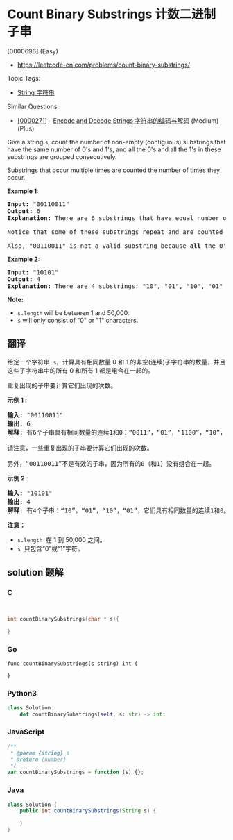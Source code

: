 # Count Binary Substrings 计数二进制子串

[0000696] (Easy)

- https://leetcode-cn.com/problems/count-binary-substrings/

Topic Tags:

- [String 字符串](https://leetcode-cn.com/tag/string/)

Similar Questions:

- [[0000271](https://leetcode-cn.com/problems/encode-and-decode-strings/)] - [Encode and Decode Strings 字符串的编码与解码](./0000271.encode-and-decode-strings.md) (Medium) (Plus)

Give a string `s`, count the number of non-empty (contiguous) substrings that have the same number of 0's and 1's, and all the 0's and all the 1's in these substrings are grouped consecutively.

Substrings that occur multiple times are counted the number of times they occur.

**Example 1:**

<pre><b>Input:</b> "00110011"
<b>Output:</b> 6
<b>Explanation:</b> There are 6 substrings that have equal number of consecutive 1's and 0's: "0011", "01", "1100", "10", "0011", and "01".
<br>Notice that some of these substrings repeat and are counted the number of times they occur.
<br>Also, "00110011" is not a valid substring because <b>all</b> the 0's (and 1's) are not grouped together.
</pre>

**Example 2:**

<pre><b>Input:</b> "10101"
<b>Output:</b> 4
<b>Explanation:</b> There are 4 substrings: "10", "01", "10", "01" that have equal number of consecutive 1's and 0's.
</pre>

**Note:**

- `s.length` will be between 1 and 50,000.
- `s` will only consist of "0" or "1" characters.

## 翻译

给定一个字符串  `s`，计算具有相同数量 0 和 1 的非空(连续)子字符串的数量，并且这些子字符串中的所有 0 和所有 1 都是组合在一起的。

重复出现的子串要计算它们出现的次数。

**示例 1 :**

<pre><strong>输入:</strong> "00110011"
<strong>输出:</strong> 6
<strong>解释:</strong> 有6个子串具有相同数量的连续1和0：“0011”，“01”，“1100”，“10”，“0011” 和 “01”。

请注意，一些重复出现的子串要计算它们出现的次数。

另外，“00110011”不是有效的子串，因为所有的0（和1）没有组合在一起。
</pre>

**示例 2 :**

<pre><strong>输入:</strong> "10101"
<strong>输出:</strong> 4
<strong>解释:</strong> 有4个子串：“10”，“01”，“10”，“01”，它们具有相同数量的连续1和0。
</pre>

**注意：**

- `s.length`  在 1 到 50,000 之间。
- `s`  只包含“0”或“1”字符。

## solution 题解

### C

```c


int countBinarySubstrings(char * s){

}


```

### Go

```golang
func countBinarySubstrings(s string) int {

}
```

### Python3

```python
class Solution:
    def countBinarySubstrings(self, s: str) -> int:

```

### JavaScript

```javascript
/**
 * @param {string} s
 * @return {number}
 */
var countBinarySubstrings = function (s) {};
```

### Java

```java
class Solution {
    public int countBinarySubstrings(String s) {

    }
}
```
